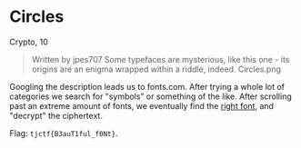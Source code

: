 # Circles
Crypto, 10

>  Written by jpes707
>  Some typefaces are mysterious, like this one - its origins are an enigma wrapped within a riddle, indeed.
>  Circles.png

Googling the description leads us to fonts.com. After trying a whole lot of categories we search for "symbols" or something of the like. After scrolling past an extreme amount of fonts, we eventually find the [right font](https://www.fonts.com/font/ultimate-symbol/usf-circular-designs/regular), and "decrypt" the ciphertext.

Flag: `tjctf{B3auT1ful_f0Nt}`.